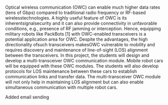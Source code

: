 Optical wireless communication (OWC) can enable much higher data rates (tens of Gbps) compared to traditional
radio frequency or RF-based wirelesstechnologies. A highly useful feature of OWC is its inherentsignalsecurity and
it can also provide connectivity in unfavorable conditions, e.g., presence of RF jamming or interception. Hence,
equipping military robots like PackBots [1] with OWC-enabled transceivers is a potential application area for OWC.
Despite the advantages, the high directionality ofsuch transceivers makesOWC vulnerable to mobility and requires
discovery and maintenance of line-of-sight (LOS) alignment between the transceivers.
In this project, the students will design and develop a multi-transceiver OWC communication module. Mobile robot
cars will be equipped with these OWC modules. The students will also develop protocols for LOS maintenance
between these cars to establish communication links and transfer data. The multi-transceiver OWC module will
not only help in maintaining LOS alignment but can also enable simultaneous communication with multiple robot
cars.

Added email sending
